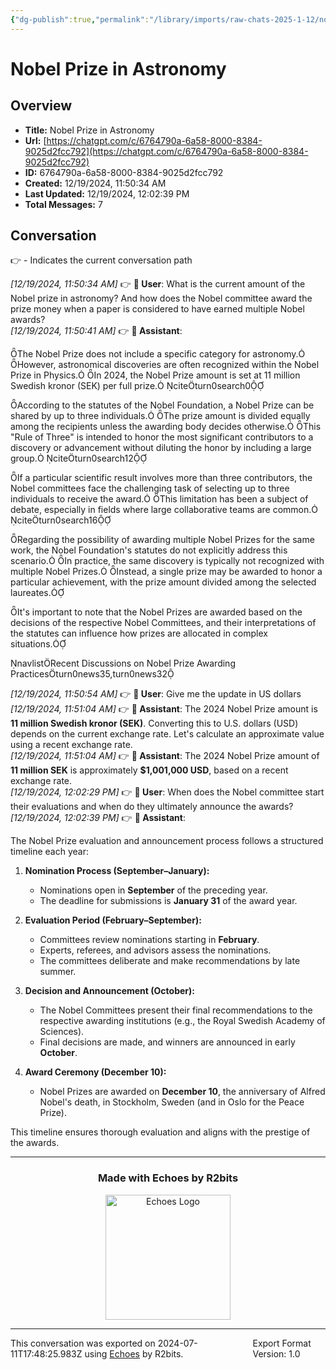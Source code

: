 ```yaml
---
{"dg-publish":true,"permalink":"/library/imports/raw-chats-2025-1-12/nobel-prize-in-astronomy/"}
---
```


# Nobel Prize in Astronomy

## Overview
- **Title:** Nobel Prize in Astronomy
- **Url:** [https://chatgpt.com/c/6764790a-6a58-8000-8384-9025d2fcc792](https://chatgpt.com/c/6764790a-6a58-8000-8384-9025d2fcc792)
- **ID:** 6764790a-6a58-8000-8384-9025d2fcc792
- **Created:** 12/19/2024, 11:50:34 AM
- **Last Updated:** 12/19/2024, 12:02:39 PM
- **Total Messages:** 7

## Conversation
👉 - Indicates the current conversation path

<i>[12/19/2024, 11:50:34 AM]</i> 👉 <b>👤 User</b>: What is the current amount of the Nobel prize in astronomy? And how does the Nobel committee award the prize money when a paper is considered to have earned multiple Nobel awards?<br>
<i>[12/19/2024, 11:50:41 AM]</i> 👉 <b>🤖 Assistant</b>: 

The Nobel Prize does not include a specific category for astronomy. However, astronomical discoveries are often recognized within the Nobel Prize in Physics. In 2024, the Nobel Prize amount is set at 11 million Swedish kronor (SEK) per full prize. citeturn0search0

According to the statutes of the Nobel Foundation, a Nobel Prize can be shared by up to three individuals. The prize amount is divided equally among the recipients unless the awarding body decides otherwise. This "Rule of Three" is intended to honor the most significant contributors to a discovery or advancement without diluting the honor by including a large group. citeturn0search12

If a particular scientific result involves more than three contributors, the Nobel committees face the challenging task of selecting up to three individuals to receive the award. This limitation has been a subject of debate, especially in fields where large collaborative teams are common. citeturn0search16

Regarding the possibility of awarding multiple Nobel Prizes for the same work, the Nobel Foundation's statutes do not explicitly address this scenario. In practice, the same discovery is typically not recognized with multiple Nobel Prizes. Instead, a single prize may be awarded to honor a particular achievement, with the prize amount divided among the selected laureates.

It's important to note that the Nobel Prizes are awarded based on the decisions of the respective Nobel Committees, and their interpretations of the statutes can influence how prizes are allocated in complex situations.

navlistRecent Discussions on Nobel Prize Awarding Practicesturn0news35,turn0news32 <br>

<i>[12/19/2024, 11:50:54 AM]</i> 👉 <b>👤 User</b>: Give me the update in US dollars<br>
<i>[12/19/2024, 11:51:04 AM]</i> 👉 <b>🤖 Assistant</b>: The 2024 Nobel Prize amount is **11 million Swedish kronor (SEK)**. Converting this to U.S. dollars (USD) depends on the current exchange rate. Let's calculate an approximate value using a recent exchange rate.<br>
<i>[12/19/2024, 11:51:04 AM]</i> 👉 <b>🤖 Assistant</b>: The 2024 Nobel Prize amount of **11 million SEK** is approximately **$1,001,000 USD**, based on a recent exchange rate.<br>
<i>[12/19/2024, 12:02:29 PM]</i> 👉 <b>👤 User</b>: When does the Nobel committee start their evaluations and when do they ultimately announce the awards?<br>
<i>[12/19/2024, 12:02:39 PM]</i> 👉 <b>🤖 Assistant</b>: 

The Nobel Prize evaluation and announcement process follows a structured timeline each year:

1. **Nomination Process (September–January):**
   - Nominations open in **September** of the preceding year.
   - The deadline for submissions is **January 31** of the award year.

2. **Evaluation Period (February–September):**
   - Committees review nominations starting in **February**.
   - Experts, referees, and advisors assess the nominations.
   - The committees deliberate and make recommendations by late summer.

3. **Decision and Announcement (October):**
   - The Nobel Committees present their final recommendations to the respective awarding institutions (e.g., the Royal Swedish Academy of Sciences).
   - Final decisions are made, and winners are announced in early **October**.

4. **Award Ceremony (December 10):**
   - Nobel Prizes are awarded on **December 10**, the anniversary of Alfred Nobel's death, in Stockholm, Sweden (and in Oslo for the Peace Prize).

This timeline ensures thorough evaluation and aligns with the prestige of the awards.<br>

---

<div align="center">

### Made with Echoes by R2bits

<a href="https://echoes.r2bits.com">
  <img src="https://images.squarespace-cdn.com/content/v1/6493af4741c13939d335f0b8/18b27467-2da2-43b7-8d44-234bccf4f462/MINI_ECHOES_LOGO_NORMAL_WHITE_TEXT_SMALL-05-14+%281%29.png?format=300w" alt="Echoes Logo" width="200"/>
</a>

</div>

---

<div style="display: flex; justify-content: space-between;">
  <span>This conversation was exported on 2024-07-11T17:48:25.983Z using <a href="https://echoes.r2bits.com">Echoes</a> by R2bits.</span>
  <span>Export Format Version: 1.0</span>
</div>
